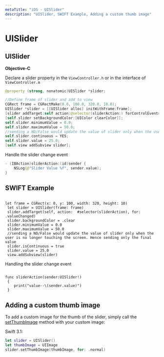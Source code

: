 ```yaml
---
metaTitle: "iOS - UISlider"
description: "UISlider, SWIFT Example, Adding a custom thumb image"
---
```


# UISlider



## UISlider


**Objective-C**

Declare a slider property in the `ViewController.h` or in the interface of `ViewController.m`

```swift
@property (strong, nonatomic)UISlider *slider;

//Define frame of slider and add to view
CGRect frame = CGRectMake(0.0, 100.0, 320.0, 10.0);
UISlider *slider = [[UISlider alloc] initWithFrame:frame];
[slider addTarget:self action:@selector(sliderAction:) forControlEvents:UIControlEventValueChanged];
[self.slider setBackgroundColor:[UIColor clearColor]];
self.slider.minimumValue = 0.0;
self.slider.maximumValue = 50.0;
//sending a NO/False would update the value of slider only when the user is no longer touching the screen. Hence sending only the final value
self.slider.continuous = YES;
self.slider.value = 25.0;
[self.view addSubview slider];

```

Handle the slider change event

```swift
- (IBAction)sliderAction:(id)sender {
    NSLog(@"Slider Value %f", sender.value);
}

```



## SWIFT Example


```

let frame = CGRect(x: 0, y: 100, width: 320, height: 10)
 let slider = UISlider(frame: frame)
 slider.addTarget(self, action:  #selector(sliderAction), for: .valueChanged)
 slider.backgroundColor = .clear
 slider.minimumValue = 0.0
 slider.maximumValue = 50.0
 //sending a NO/False would update the value of slider only when the user is no longer touching the screen. Hence sending only the final value
 slider.isContinuous = true
 slider.value = 25.0
 view.addSubview(slider)

```

Handling the slider change event

```

func sliderAction(sender:UISlider!)
 {
    print("value--\(sender.value)")
 }

```



## Adding a custom thumb image


To add a custom image for the thumb of the slider, simply call the [setThumbImage](https://developer.apple.com/reference/uikit/uislider/1621336-setthumbimage) method with your custom image:

Swift 3.1:

```swift
let slider = UISlider()
let thumbImage = UIImage
slider.setThumbImage(thumbImage, for: .normal)

```

